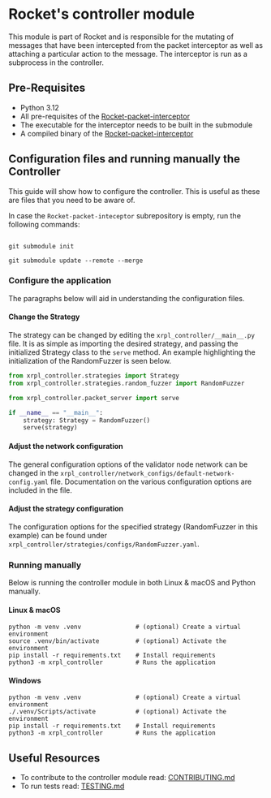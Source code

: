 # Rocket's controller module

This module is part of Rocket and is responsible for 
the mutating of messages that have been intercepted from 
the packet interceptor as well as attaching a particular action 
to the message. The interceptor is run as a subprocess in the controller.


## Pre-Requisites

- Python 3.12
- All pre-requisites of the [Rocket-packet-interceptor](https://gitlab.ewi.tudelft.nl/cse2000-software-project/2023-2024/cluster-q/13d/xrpl-packet-interceptor)
- The executable for the interceptor needs to be built in the submodule
- A compiled binary of the [Rocket-packet-interceptor](https://gitlab.ewi.tudelft.nl/cse2000-software-project/2023-2024/cluster-q/13d/xrpl-packet-interceptor)


## Configuration files and running manually the Controller

This guide will show how to configure the
controller. This is useful as these are files
that you need to be aware of.


In case the `Rocket-packet-inteceptor` subrepository is empty, run the following commands:

```console

git submodule init

git submodule update --remote --merge

```

### Configure the application
The paragraphs below will aid in understanding the configuration files.

#### Change the Strategy
The strategy can be changed by editing the `xrpl_controller/__main__.py` file. It is as simple as importing the desired strategy, and passing the initialized Strategy class to the `serve` method. An example highlighting the initialization of the RandomFuzzer is seen below.

```python
from xrpl_controller.strategies import Strategy
from xrpl_controller.strategies.random_fuzzer import RandomFuzzer

from xrpl_controller.packet_server import serve

if __name__ == "__main__":
    strategy: Strategy = RandomFuzzer()
    serve(strategy)
```

#### Adjust the network configuration
The general configuration options of the validator node network can be changed in the `xrpl_controller/network_configs/default-network-config.yaml` file. Documentation on the various configuration options are included in the file.

#### Adjust the strategy configuration
The configuration options for the specified strategy (RandomFuzzer in this example) can be found under `xrpl_controller/strategies/configs/RandomFuzzer.yaml`.

### Running manually

Below is running the controller module in both Linux & macOS and Python manually.

#### Linux & macOS
```console
python -m venv .venv               # (optional) Create a virtual environment
source .venv/bin/activate          # (optional) Activate the environment
pip install -r requirements.txt    # Install requirements
python3 -m xrpl_controller         # Runs the application
```

#### Windows
```console
python -m venv .venv               # (optional) Create a virtual environment
./.venv/Scripts/activate           # (optional) Activate the environment
pip install -r requirements.txt    # Install requirements
python3 -m xrpl_controller         # Runs the application
```


## Useful Resources

- To contribute to the controller module read: 
[CONTRIBUTING.md](CONTRIBUTING.md)
- To run tests read:
[TESTING.md](TESTING.md)


